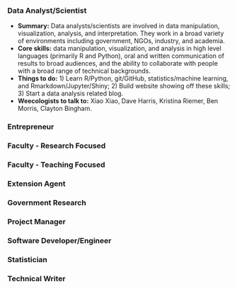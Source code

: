 ### Data Analyst/Scientist

* **Summary:** Data analysts/scientists are involved in data manipulation, visualization, analysis, and interpretation. They work in a broad variety of environments including government, NGOs, industry, and academia.
* **Core skills:** data manipulation, visualization, and analysis in high level languages (primarily R and Python), oral and written communication of results to broad audiences, and the ability to collaborate with people with a broad range of technical backgrounds.
* **Things to do:** 1) Learn R/Python, git/GitHub, statistics/machine learning, and Rmarkdown/Jupyter/Shiny; 2) Build website showing off these skills; 3) Start a data analysis related blog.
* **Weecologists to talk to:** Xiao Xiao, Dave Harris, Kristina Riemer, Ben Morris, Clayton Bingham.

### Entrepreneur

### Faculty - Research Focused

### Faculty - Teaching Focused

### Extension Agent

### Government Research

### Project Manager

### Software Developer/Engineer

### Statistician

### Technical Writer